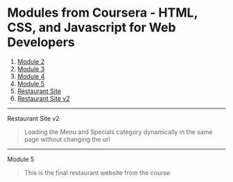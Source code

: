 # Modules from Coursera - HTML, CSS, and Javascript for Web Developers

1. [Module 2](https://aman-maharshi.github.io/coursera-htmlcssjs/module2/)
1. [Module 3](https://aman-maharshi.github.io/coursera-htmlcssjs/module3/)
1. [Module 4](https://aman-maharshi.github.io/coursera-htmlcssjs/module3/)
1. [Module 5](https://aman-maharshi.github.io/coursera-htmlcssjs/module5/)
1. [Restaurant Site](https://aman-maharshi.github.io/coursera-htmlcssjs/restaurant-site/)
1. [Restaurant Site v2](https://aman-maharshi.github.io/coursera-htmlcssjs/restaurant-site-v2/)





---


Restaurant Site v2
> Loading the Menu and Specials category dynamically in the same page without changing the url

---
Module 5
> This is the final restaurant website from the course